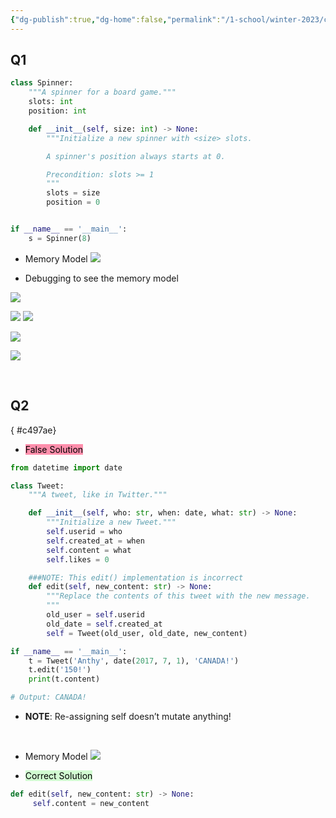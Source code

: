 ```yaml
---
{"dg-publish":true,"dg-home":false,"permalink":"/1-school/winter-2023/csc-148/class-worksheets/week-2-1-ws-oop-1/","dgPassFrontmatter":true}
---
```


## Q1

```python
class Spinner:
    """A spinner for a board game."""
    slots: int
    position: int

    def __init__(self, size: int) -> None:
        """Initialize a new spinner with <size> slots.

        A spinner's position always starts at 0.

        Precondition: slots >= 1
        """
        slots = size
        position = 0


if __name__ == '__main__':
    s = Spinner(8)
```

- Memory Model 
![](https://i.imgur.com/zHRpsvg.png)


- Debugging to see the memory model

![](https://i.imgur.com/AHfDAnm.png)

![](https://i.imgur.com/CU6npvT.png)
![](https://i.imgur.com/xv75WqC.png)

![](https://i.imgur.com/BNWBpoP.png)

![](https://i.imgur.com/aLGGywp.png)


&nbsp;

## Q2
{ #c497ae}


- <mark style="background: #FF5582A6;">False Solution</mark>
```python
from datetime import date

class Tweet:
    """A tweet, like in Twitter."""

    def __init__(self, who: str, when: date, what: str) -> None:
        """Initialize a new Tweet."""
        self.userid = who
        self.created_at = when
        self.content = what
        self.likes = 0

	###NOTE: This edit() implementation is incorrect
    def edit(self, new_content: str) -> None:
        """Replace the contents of this tweet with the new message. 
        """
        old_user = self.userid 
        old_date = self.created_at 
        self = Tweet(old_user, old_date, new_content)

if __name__ == '__main__':
	t = Tweet('Anthy', date(2017, 7, 1), 'CANADA!')
	t.edit('150!')
	print(t.content)

# Output: CANADA!
```
- **NOTE**: Re-assigning self doesn’t mutate anything!

&emsp;


- Memory Model
![](https://i.imgur.com/nYJFSjp.png)


- <mark style="background: #BBFABBA6;">Correct Solution</mark>
```python
def edit(self, new_content: str) -> None:
	 self.content = new_content
```
